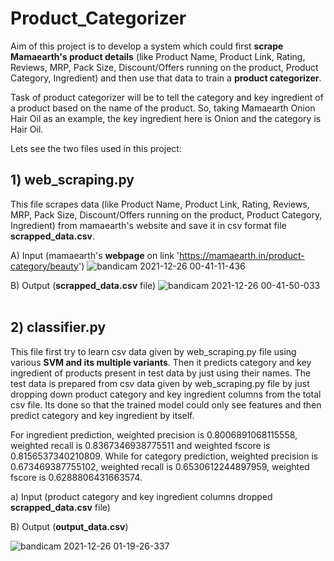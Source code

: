 # Product_Categorizer

Aim of this project is to develop a system which could first **scrape Mamaearth's product details** (like Product Name, Product Link, Rating, Reviews, MRP, Pack Size, Discount/Offers running on the product, Product Category, Ingredient) and then use that data to train a **product categorizer**. 

Task of product categorizer will be to tell the category and key ingredient of a product based on the name of the product. So, taking Mamaearth Onion Hair Oil as an example, the key ingredient here is Onion and the category is Hair Oil.

Lets see the two files used in this project:

## 1) web_scraping.py
This file scrapes data (like Product Name, Product Link, Rating, Reviews, MRP, Pack Size, Discount/Offers running on the product, Product Category, Ingredient) from mamaearth's website and save it in csv format file **scrapped_data.csv**.

A) Input (mamaearth's **webpage** on link 'https://mamaearth.in/product-category/beauty')
![bandicam 2021-12-26 00-41-11-436](https://user-images.githubusercontent.com/71775151/147391998-b9e1621f-a785-400f-8711-c4b20d722230.jpg)

B) Output (**scrapped_data.csv** file)
![bandicam 2021-12-26 00-41-50-033](https://user-images.githubusercontent.com/71775151/147392009-e5f9309b-ce44-4c61-9494-bd047c44b2ce.jpg)
<br><br>

## 2) classifier.py
This file first try to learn csv data given by web_scraping.py file using various **SVM and its multiple variants**. Then it predicts category and key ingredient of products present in test data by just using their names. The test data is prepared from csv data given by web_scraping.py file by just dropping down product category and key ingredient columns from the total csv file. Its done so that the trained model could only see features and then predict category and key ingredient by itself.

For ingredient prediction, weighted precision is 0.8006891068115558, weighted recall is 0.8367346938775511 and weighted fscore is 0.8156537340210809. While for category prediction, weighted precision is 0.673469387755102, weighted recall is 0.6530612244897959, weighted fscore is 0.6288806431663574.

a) Input (product category and key ingredient columns dropped **scrapped_data.csv** file)<br>

B) Output (**output_data.csv**)

![bandicam 2021-12-26 01-19-26-337](https://user-images.githubusercontent.com/71775151/147392577-4b9a53bd-9a16-48a5-80ac-00dee52ffa93.jpg)
